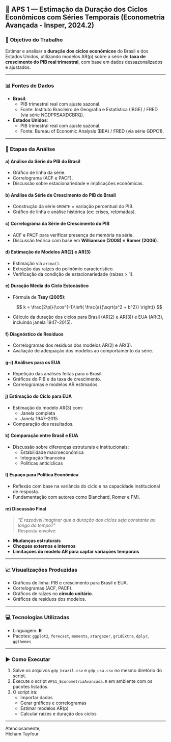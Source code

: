 ## 📘 APS 1 — Estimação da Duração dos Ciclos Econômicos com Séries Temporais (Econometria Avançada - Insper, 2024.2)

### 🎯 Objetivo do Trabalho
Estimar e analisar a **duração dos ciclos econômicos** do Brasil e dos Estados Unidos, utilizando modelos AR(p) sobre a série de **taxa de crescimento do PIB real trimestral**, com base em dados dessazonalizados e ajustados.

---

### 📊 Fontes de Dados
- **Brasil**:
  - PIB trimestral real com ajuste sazonal.
  - Fonte: Instituto Brasileiro de Geografia e Estatística (IBGE) / FRED (via série NGDPRSAXDCBRQ).
- **Estados Unidos**:
  - PIB trimestral real com ajuste sazonal.
  - Fonte: Bureau of Economic Analysis (BEA) / FRED (via série GDPC1).

---

### 🧪 Etapas da Análise

#### **a) Análise da Série do PIB do Brasil**
- Gráfico de linha da série.
- Correlograma (ACF e PACF).
- Discussão sobre estacionariedade e implicações econômicas.

#### **b) Análise da Série de Crescimento do PIB do Brasil**
- Construção da série `GROWTH` = variação percentual do PIB.
- Gráfico de linha e análise histórica (ex: crises, retomadas).

#### **c) Correlograma da Série de Crescimento do PIB**
- ACF e PACF para verificar presença de memória na série.
- Discussão teórica com base em **Williamson (2008)** e **Romer (2006)**.

#### **d) Estimação de Modelos AR(2) e AR(3)**
- Estimação via `arima()`.
- Extração das raízes do polinômio característico.
- Verificação da condição de estacionariedade (raízes > 1).

#### **e) Duração Média do Ciclo Estocástico**
- Fórmula de **Tsay (2005)**:

  $$
  k = \frac{2\pi}{\cos^{-1}\left( \frac{a}{\sqrt{a^2 + b^2}} \right)}
  $$

- Cálculo da duração dos ciclos para Brasil (AR(2) e AR(3)) e EUA (AR(3), incluindo janela 1947–2015).

#### **f) Diagnóstico de Resíduos**
- Correlogramas dos resíduos dos modelos AR(2) e AR(3).
- Avaliação de adequação dos modelos ao comportamento da série.

#### **g–i) Análises para os EUA**
- Repetição das análises feitas para o Brasil.
- Gráficos do PIB e da taxa de crescimento.
- Correlogramas e modelos AR estimados.

#### **j) Estimação do Ciclo para EUA**
- Estimação do modelo AR(3) com:
  - Janela completa
  - Janela 1947–2015
- Comparação dos resultados.

#### **k) Comparação entre Brasil e EUA**
- Discussão sobre diferenças estruturais e institucionais:
  - Estabilidade macroeconômica
  - Integração financeira
  - Políticas anticíclicas

#### **l) Espaço para Política Econômica**
- Reflexão com base na variância do ciclo e na capacidade institucional de resposta.
- Fundamentação com autores como Blanchard, Romer e FMI.

#### **m) Discussão Final**
> *"É razoável imaginar que a duração dos ciclos seja constante ao longo do tempo?"*  
Resposta envolve:
- **Mudanças estruturais**
- **Choques externos e internos**
- **Limitações do modelo AR para captar variações temporais**

---

### 📈 Visualizações Produzidas
- Gráficos de linha: PIB e crescimento para Brasil e EUA.
- Correlogramas (ACF, PACF).
- Gráficos de raízes no **círculo unitário**.
- Gráficos de resíduos dos modelos.

---

### 💻 Tecnologias Utilizadas
- Linguagem: **R**
- Pacotes: `ggplot2`, `forecast`, `moments`, `stargazer`, `gridExtra`, `dplyr`, `ggthemes`

---

### ▶️ Como Executar
1. Salve os arquivos `gdp_brazil.csv` e `gdp_usa.csv` no mesmo diretório do script.
2. Execute o script `APS1_EconometriaAvancada.R` em ambiente com os pacotes listados.
3. O script irá:
   - Importar dados
   - Gerar gráficos e correlogramas
   - Estimar modelos AR(p)
   - Calcular raízes e duração dos ciclos

---

Atenciosamente,  
Hicham Tayfour
